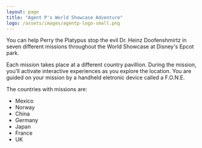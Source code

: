 ```yaml
---
layout: page
title: "Agent P's World Showcase Adventure"
logo: /assets/images/agentp-logo-small.png
---
```


You can help Perry the Platypus stop the evil Dr. Heinz Doofenshmirtz in seven
different missions throughout the World Showcase at Disney's Epcot park.

Each mission takes place at a different country pavillion. During the mission,
you'll activate interactive experiences as you explore the location. You are guided
on your mission by a handheld eletronic device called a F.O.N.E.

The countries with missions are:

* Mexico
* Norway
* China
* Germany
* Japan
* France
* UK
